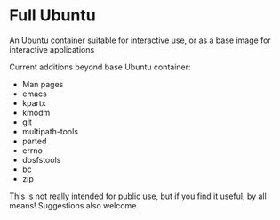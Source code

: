 # Full Ubuntu

An Ubuntu container suitable for interactive use, or as a base image for interactive applications

Current additions beyond base Ubuntu container:

* Man pages
* emacs
* kpartx
* kmodm
* git
* multipath-tools
* parted
* errno
* dosfstools
* bc
* zip

This is not really intended for public use, but if you find it useful, by all means! Suggestions also welcome.
